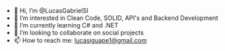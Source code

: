 - 👋 Hi, I’m @LucasGabrielSI
- 👀 I’m interested in Clean Code, SOLID, API's and Backend Development 
- 🌱 I’m currently learning C# and .NET
- 💞️ I’m looking to collaborate on social projects
- 📫 How to reach me: lucasiguape1@gmail.com

<!---
LucasGabrielSI/LucasGabrielSI is a ✨ special ✨ repository because its `README.md` (this file) appears on your GitHub profile.
You can click the Preview link to take a look at your changes.
--->
